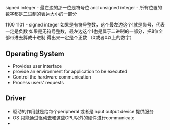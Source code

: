 signed integer - 最左边的那一位是符号位
and unsigned integer - 所有位置的数字都是二进制的表达大小的一部分

**1**100 1101  - signed integer
如果是有符号整数，这个最左边这个1就是负号，代表一定是负数
如果是无符号整数，最左边这个1也是属于二进制的一部分，把8位全部带进去算成十进制
	得出来一定是个正数 （0或者0以上的数字）



## Operating System
- Provides user interface
- provide an environment for application to be executed
- Control the hardware communication
- Process users' requests

## Driver
- 驱动的作用就是给每个peripheral 或者是input output device 提供服务
- OS 只能通过驱动去和这些CPU以外的硬件进行communicate
- 